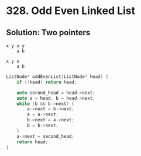 # 328. Odd Even Linked List

## Solution: Two pointers

```
x y x y
    a b

x y x
    a b
```

```cpp
ListNode* oddEvenList(ListNode* head) {
    if (!head) return head;

    auto second_head = head->next;
    auto a = head, b = head->next;
    while (b && b->next) {
        a->next = b->next;
        a = a->next;
        b->next = a->next;
        b = b->next;
    }
    a->next = second_head;
    return head;
}
```
